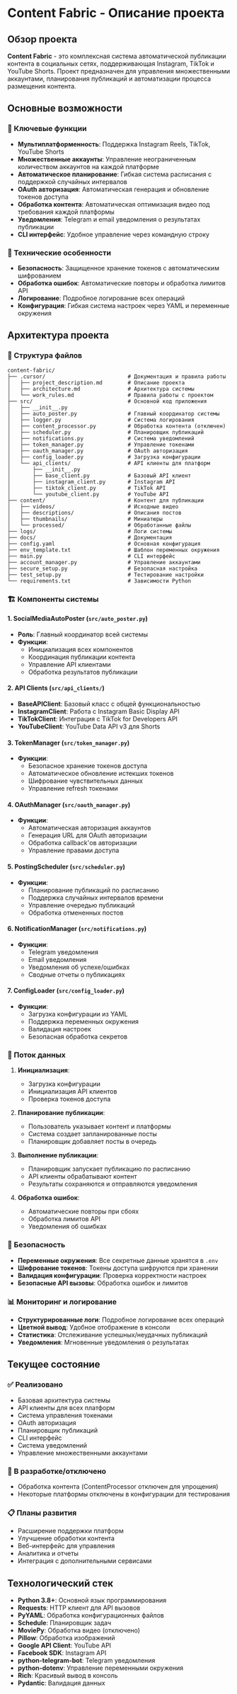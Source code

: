 # Content Fabric - Описание проекта

## Обзор проекта

**Content Fabric** - это комплексная система автоматической публикации контента в социальных сетях, поддерживающая Instagram, TikTok и YouTube Shorts. Проект предназначен для управления множественными аккаунтами, планирования публикаций и автоматизации процесса размещения контента.

## Основные возможности

### 🎯 Ключевые функции
- **Мультиплатформенность**: Поддержка Instagram Reels, TikTok, YouTube Shorts
- **Множественные аккаунты**: Управление неограниченным количеством аккаунтов на каждой платформе
- **Автоматическое планирование**: Гибкая система расписания с поддержкой случайных интервалов
- **OAuth авторизация**: Автоматическая генерация и обновление токенов доступа
- **Обработка контента**: Автоматическая оптимизация видео под требования каждой платформы
- **Уведомления**: Telegram и email уведомления о результатах публикации
- **CLI интерфейс**: Удобное управление через командную строку

### 🔧 Технические особенности
- **Безопасность**: Защищенное хранение токенов с автоматическим шифрованием
- **Обработка ошибок**: Автоматические повторы и обработка лимитов API
- **Логирование**: Подробное логирование всех операций
- **Конфигурация**: Гибкая система настроек через YAML и переменные окружения

## Архитектура проекта

### 📁 Структура файлов

```
content-fabric/
├── .cursor/                          # Документация и правила работы
│   ├── project_description.md        # Описание проекта
│   ├── architecture.md               # Архитектура системы
│   └── work_rules.md                 # Правила работы с проектом
├── src/                              # Основной код приложения
│   ├── __init__.py
│   ├── auto_poster.py                # Главный координатор системы
│   ├── logger.py                     # Система логирования
│   ├── content_processor.py          # Обработка контента (отключен)
│   ├── scheduler.py                  # Планировщик публикаций
│   ├── notifications.py              # Система уведомлений
│   ├── token_manager.py              # Управление токенами
│   ├── oauth_manager.py              # OAuth авторизация
│   ├── config_loader.py              # Загрузка конфигурации
│   └── api_clients/                  # API клиенты для платформ
│       ├── __init__.py
│       ├── base_client.py            # Базовый API клиент
│       ├── instagram_client.py       # Instagram API
│       ├── tiktok_client.py          # TikTok API
│       └── youtube_client.py         # YouTube API
├── content/                          # Контент для публикации
│   ├── videos/                       # Исходные видео
│   ├── descriptions/                 # Описания постов
│   ├── thumbnails/                   # Миниатюры
│   └── processed/                    # Обработанные файлы
├── logs/                             # Логи системы
├── docs/                             # Документация
├── config.yaml                       # Основная конфигурация
├── env_template.txt                  # Шаблон переменных окружения
├── main.py                           # CLI интерфейс
├── account_manager.py                # Управление аккаунтами
├── secure_setup.py                   # Безопасная настройка
├── test_setup.py                     # Тестирование настройки
└── requirements.txt                  # Зависимости Python
```

### 🏗️ Компоненты системы

#### 1. **SocialMediaAutoPoster** (`src/auto_poster.py`)
- **Роль**: Главный координатор всей системы
- **Функции**:
  - Инициализация всех компонентов
  - Координация публикации контента
  - Управление API клиентами
  - Обработка результатов публикации

#### 2. **API Clients** (`src/api_clients/`)
- **BaseAPIClient**: Базовый класс с общей функциональностью
- **InstagramClient**: Работа с Instagram Basic Display API
- **TikTokClient**: Интеграция с TikTok for Developers API
- **YouTubeClient**: YouTube Data API v3 для Shorts

#### 3. **TokenManager** (`src/token_manager.py`)
- **Функции**:
  - Безопасное хранение токенов доступа
  - Автоматическое обновление истекших токенов
  - Шифрование чувствительных данных
  - Управление refresh токенами

#### 4. **OAuthManager** (`src/oauth_manager.py`)
- **Функции**:
  - Автоматическая авторизация аккаунтов
  - Генерация URL для OAuth авторизации
  - Обработка callback'ов авторизации
  - Управление правами доступа

#### 5. **PostingScheduler** (`src/scheduler.py`)
- **Функции**:
  - Планирование публикаций по расписанию
  - Поддержка случайных интервалов времени
  - Управление очередью публикаций
  - Обработка отмененных постов

#### 6. **NotificationManager** (`src/notifications.py`)
- **Функции**:
  - Telegram уведомления
  - Email уведомления
  - Уведомления об успехе/ошибках
  - Сводные отчеты о публикациях

#### 7. **ConfigLoader** (`src/config_loader.py`)
- **Функции**:
  - Загрузка конфигурации из YAML
  - Поддержка переменных окружения
  - Валидация настроек
  - Безопасная обработка секретов

### 🔄 Поток данных

1. **Инициализация**:
   - Загрузка конфигурации
   - Инициализация API клиентов
   - Проверка токенов доступа

2. **Планирование публикации**:
   - Пользователь указывает контент и платформы
   - Система создает запланированные посты
   - Планировщик добавляет посты в очередь

3. **Выполнение публикации**:
   - Планировщик запускает публикацию по расписанию
   - API клиенты обрабатывают контент
   - Результаты сохраняются и отправляются уведомления

4. **Обработка ошибок**:
   - Автоматические повторы при сбоях
   - Обработка лимитов API
   - Уведомления об ошибках

### 🔐 Безопасность

- **Переменные окружения**: Все секретные данные хранятся в `.env`
- **Шифрование токенов**: Токены доступа шифруются при хранении
- **Валидация конфигурации**: Проверка корректности настроек
- **Безопасные API вызовы**: Обработка ошибок и лимитов

### 📊 Мониторинг и логирование

- **Структурированные логи**: Подробное логирование всех операций
- **Цветной вывод**: Удобное отображение в консоли
- **Статистика**: Отслеживание успешных/неудачных публикаций
- **Уведомления**: Мгновенные уведомления о результатах

## Текущее состояние

### ✅ Реализовано
- Базовая архитектура системы
- API клиенты для всех платформ
- Система управления токенами
- OAuth авторизация
- Планировщик публикаций
- CLI интерфейс
- Система уведомлений
- Управление множественными аккаунтами

### 🚧 В разработке/отключено
- Обработка контента (ContentProcessor отключен для упрощения)
- Некоторые платформы отключены в конфигурации для тестирования

### 📋 Планы развития
- Расширение поддержки платформ
- Улучшение обработки контента
- Веб-интерфейс для управления
- Аналитика и отчеты
- Интеграция с дополнительными сервисами

## Технологический стек

- **Python 3.8+**: Основной язык программирования
- **Requests**: HTTP клиент для API вызовов
- **PyYAML**: Обработка конфигурационных файлов
- **Schedule**: Планировщик задач
- **MoviePy**: Обработка видео (отключено)
- **Pillow**: Обработка изображений
- **Google API Client**: YouTube API
- **Facebook SDK**: Instagram API
- **python-telegram-bot**: Telegram уведомления
- **python-dotenv**: Управление переменными окружения
- **Rich**: Красивый вывод в консоль
- **Pydantic**: Валидация данных

